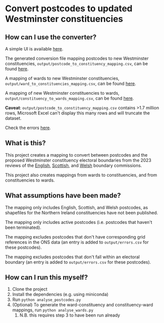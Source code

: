# Convert postcodes to updated Westminster constituencies

## How can I use the converter?

A simple UI is available [here](https://12v.github.io/boundary-mapper/).

The generated conversion file mapping postcodes to new Westminster constituencies, `output/postcode_to_constituency_mapping.csv`, can be found [here](https://github.com/12v/boundary-mapper/raw/main/output/postcode_to_constituency_mapping.csv).

A mapping of wards to new Westminster constituencies, `output/ward_to_constituencies_mapping.csv`, can be found [here](https://github.com/12v/boundary-mapper/raw/main/output/ward_to_constituencies_mapping.csv).

A mapping of new Westminster constituencies to wards, `output/constituency_to_wards_mapping.csv`, can be found [here](https://github.com/12v/boundary-mapper/raw/main/output/constituency_to_wards_mapping.csv).

**Caveat**: `output/postcode_to_constituency_mapping.csv` contains >1.7 million rows, Microsoft Excel can't display this many rows and will truncate the dataset.

Check the errors [here](https://github.com/12v/boundary-mapper/raw/main/output/errors.csv).

## What is this?

This project creates a mapping to convert between postcodes and the proposed Westminster constituency electoral boundaries from the 2023 reviews of the [English](https://boundarycommissionforengland.independent.gov.uk/2023-review/), [Scottish](https://www.bcomm-scotland.independent.gov.uk/reviews/2023-review-uk-parliament-constituencies), and [Welsh](https://bcomm-wales.gov.uk/reviews/06-23/2023-parliamentary-review-final-recommendations) boundary commissions.

This project also creates mappings from wards to constituencies, and from constituencies to wards.

## What assumptions have been made?

The mapping only includes English, Scottish, and Welsh postcodes, as shapefiles for the Northern Ireland constituencies have not been published.

The mapping only includes active postcodes (i.e. postcodes that haven't been terminated).

The mapping excludes postcodes that don't have corresponding grid references in the ONS data (an entry is added to `output/errors.csv` for these postcodes).

The mapping excludes postcodes that don't fall within an electoral boundary (an entry is added to `output/errors.csv` for these postcodes).

## How can I run this myself?

1. Clone the project
2. Install the dependencies (e.g. using miniconda)
3. Run `python analyse_postcodes.py`
4. (Optional) To generate the ward-constituency and constituency-ward mappings, run `python analyse_wards.py`
    1. N.B. this requires step 3 to have been run already
